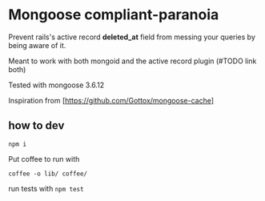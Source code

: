 # Mongoose compliant-paranoia

Prevent rails's active record **deleted_at** field from messing your queries by being aware of it.

Meant to work with both mongoid and the active record plugin (#TODO link both)

Tested with mongoose 3.6.12

Inspiration from [https://github.com/Gottox/mongoose-cache]

## how to dev

`npm i`

Put coffee to run with

```
coffee -o lib/ coffee/
```

run tests with `npm test`
